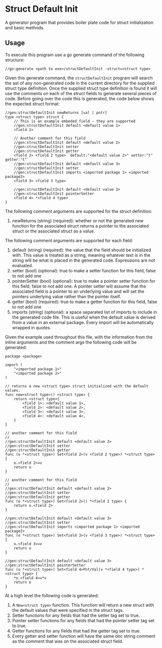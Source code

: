 # Struct Default Init

A generator program that provides boiler plate code for struct initialization
and basic methods.

## Usage

To execute this program use a go generate command of the following structure:

```
//go:generate <path to exe>/structDefaultInit -struct=<struct type>
```

Given this generate command, the ```structDefaultInit``` program will search the
ast of any non-generated code in the current directory for the supplied struct
type definition. Once the supplied struct type definition is found it will use
the comments on each of the struct fields to generate several pieces of code.
Before going over the code this is generated, the code below shows the expected
struct format:

```
//gen:structDefaultInit newReturns [val | pntr]
type <struct type> struct {
    // This is an example embeded field - they are supported
    //gen:structDefaultInit default <default value 1>
    <field 1>

    // Another comment for this field
    //gen:structDefaultInit default <default value 2>
    //gen:structDefaultInit setter
    //gen:structDefaultInit getter
    <field 2> <field 2 type> `default:"<default value 2>" setter:"t" getter:"t"`
    //gen:structDefaultInit default <default value 3>
    //gen:structDefaultInit setter
    //gen:structDefaultInit imports <imported package 1> <imported package2>
    <field 3> <field 3 type>

    //gen:structDefaultInit default <default value 3>
    //gen:structDefaultInit pointerSetter
    <field 4> *<field 4 type>
}
```

The following comment arguments are supported for the struct definition:

1. newReturns (string) (required): whether or not the generated new function for
the associated struct returns a pointer to the associated struct or the
associated struct as a value.

The following comment arguments are supported for each field:

1. default (string) (required): the value that the field should be initialized 
with. This value is treated as a string, meaning whatever text is in the string
will be what is placed in the generated code. Expressions are not evaluated.
1. setter (bool) (optional): true to make a setter function for this field,
false to not add one
1. pointerSetter (bool) (optional): true to make a pointer setter function for
this field, false to not add one. A pointer setter will assume that the
associated field is a pointer to an underlying value and will set the pointers
underlying value rather than the pointer itself.
1. getter (bool) (required): true to make a getter function for this field,
false to not add one
1. imports (string) (optional): a space separated list of imports to include in 
the generated code file. This is useful when the default value is derived from a
value in an external package. Every import will be automatically wrapped in
quotes.

Given the example used throughout this file, with the information from the 
inline arguments and the comment args the following code will be generated:

```
package <package>

import (
    "<imported package 1>"
    "<imported package 2>"
)

// returns a new <struct type> struct initialized with the default values.
func new<struct type>() <struct type> {
    return <struct type>{
        <field 1>: <default value 1>,
        <field 2>: <default value 2>,
        <field 3>: <default value 3>,
        <field 4>: <default value 4>,
    }
}

// another comment for this field
//
//gen:structDefaultInit default <default value 2>
//gen:structDefaultInit setter
//gen:structDefaultInit getter
func (o *<struct type>) Set<field 2>(v <field 2 type>) *<struct type> {
    o.<field 2>=v
    return o
}

// another comment for this field
//
//gen:structDefaultInit default <default value 2>
//gen:structDefaultInit setter
//gen:structDefaultInit getter
func (o *<struct type>) Get<field 2>() *<field 2 type> {
    return o.<field 2>
}

//gen:structDefaultInit default <default value 3>
//gen:structDefaultInit setter
//gen:structDefaultInit imports <imported package 1> <imported package2>
func (o *<struct type>) Set<field 3>(v <field 3 type>) *<struct type> {
    o.<field 3>=v
    return o
}

//gen:structDefaultInit default <default value 3>
//gen:structDefaultInit pointerSetter
func (o *<struct type>) Set<field 4>PntrVal(v *<field 4 type>) *<struct type> {
    *o.<field 4>=*v
    return o
}
```

At a high level the following code is generated:

1. A ```New<struct type>``` function. This function will return a new struct
with the default values that were specified in the struct tags.
1. Setter functions for any fields that had the setter tag set to true.
1. Pointer setter functions for any fields that had the pointer setter tag set
to true.
1. Getter functions for any fields that had the getter tag set to true.
1. Every getter and setter function will have the same doc string comment as
the comment that was on the associated struct field.
